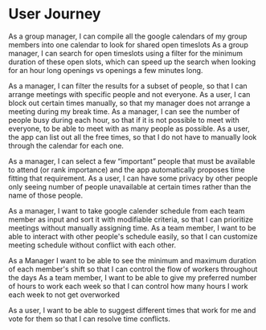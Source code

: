 # User Journey

As a group manager, I can compile all the google calendars of my group members into one calendar to look for shared open timeslots
As a group manager, I can search for open timeslots using a filter for the minimum duration of these open slots, which can speed up the search when looking for an hour long openings vs openings a few minutes long.

As a manager, I can filter the results for a subset of people, so that I can arrange meetings with specific people and not everyone.
As a user, I can block out certain times manually, so that my manager does not arrange a meeting during my break time.
As a manager, I can see the number of people busy during each hour, so that if it is not possible to meet with everyone, to be able to meet with as many people as possible.
As a user, the app can list out all the free times, so that I do not have to manually look through the calendar for each one.

As a manager, I can select a few “important” people that must be available to attend (or rank importance) and the app automatically proposes time fitting that requirement.
As a user, I can have some privacy by other people only seeing number of people unavailable at certain times rather than the name of those people.

As a manager, I want to take google calender schedule from each team member as input and sort it with modifiable criteria, so that I can prioritize meetings without manually assigning time.
As a team member, I want to be able to interact with other people's schedule easily, so that I can customize meeting schedule without conflict with each other.

As a Manager I want to be able to see the minimum and maximum duration of each member's shift so that I can control the flow of workers throughout the days
As a team member, I want to be able to give my preferred number of hours to work each week so that I can control how many hours I work each week to not get overworked

As a user, I want to be able to suggest different times that work for me and vote for them so that I can resolve time conflicts.
